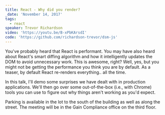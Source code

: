 ```yaml
---
title: React - Why did you render?
_date: 'November 14, 2017'
tags:
  - react
speaker: Trevor Richardson
video: 'https://youtu.be/B-xPbKArsdI'
code: 'https://github.com/richardson-trevor/dsm-js'
---
```


You've probably heard that React is performant. You may have also heard about
React's smart diffing algorithm and how it intelligently updates the DOM to
avoid unnecessary work. This is awesome, right? Well, yes, but you might not be
getting the performance you think you are by default. As a teaser, by default
React re-renders everything.. all the time.

In this talk, I'll demo some surprises we have dealt with in production
applications. We'll then go over some out-of-the-box (i.e., with Chrome) tools
you can use to figure out why things aren't working as you'd expect.

Parking is available in the lot to the south of the building as well as along
the street. The meeting will be in the Gain Compliance office on the third
floor.
